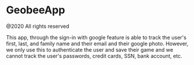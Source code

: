 # GeobeeApp

@2020 All rights reserved

This app, through the sign-in with google feature is able to track the user's first, last, and family name and their email and their google photo. However, we only use this to authenticate the user and save their game and we cannot track the user's passwords, credit cards, SSN, bank account, etc.
